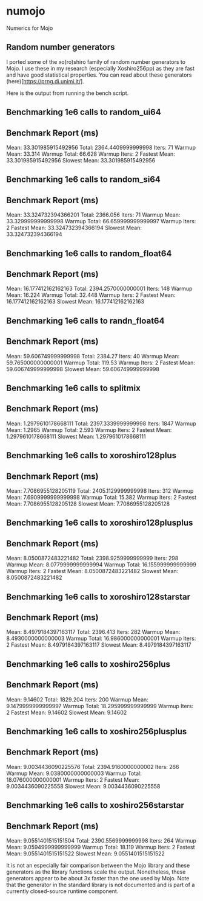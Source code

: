 # numojo
Numerics for Mojo

## Random number generators

I ported some of the xo(ro)shiro family of random number generators to Mojo. I use these in my research (especially Xoshiro256pp) as they are fast and have good statistical properties. You can read about these generators (here)[https://prng.di.unimi.it/].

Here is the output from running the bench script.

Benchmarking 1e6 calls to random_ui64
---------------------
Benchmark Report (ms)
---------------------
Mean: 33.301985915492956
Total: 2364.4409999999998
Iters: 71
Warmup Mean: 33.314
Warmup Total: 66.628
Warmup Iters: 2
Fastest Mean: 33.301985915492956
Slowest Mean: 33.301985915492956


Benchmarking 1e6 calls to random_si64
---------------------
Benchmark Report (ms)
---------------------
Mean: 33.324732394366201
Total: 2366.056
Iters: 71
Warmup Mean: 33.329999999999998
Warmup Total: 66.659999999999997
Warmup Iters: 2
Fastest Mean: 33.324732394366194
Slowest Mean: 33.324732394366194


Benchmarking 1e6 calls to random_float64
---------------------
Benchmark Report (ms)
---------------------
Mean: 16.177412162162163
Total: 2394.2570000000001
Iters: 148
Warmup Mean: 16.224
Warmup Total: 32.448
Warmup Iters: 2
Fastest Mean: 16.177412162162163
Slowest Mean: 16.177412162162163


Benchmarking 1e6 calls to randn_float64
---------------------
Benchmark Report (ms)
---------------------
Mean: 59.606749999999998
Total: 2384.27
Iters: 40
Warmup Mean: 59.765000000000001
Warmup Total: 119.53
Warmup Iters: 2
Fastest Mean: 59.606749999999998
Slowest Mean: 59.606749999999998


Benchmarking 1e6 calls to splitmix
---------------------
Benchmark Report (ms)
---------------------
Mean: 1.2979610178668111
Total: 2397.3339999999998
Iters: 1847
Warmup Mean: 1.2965
Warmup Total: 2.593
Warmup Iters: 2
Fastest Mean: 1.2979610178668111
Slowest Mean: 1.2979610178668111


Benchmarking 1e6 calls to xoroshiro128plus
---------------------
Benchmark Report (ms)
---------------------
Mean: 7.7086955128205119
Total: 2405.1129999999998
Iters: 312
Warmup Mean: 7.6909999999999998
Warmup Total: 15.382
Warmup Iters: 2
Fastest Mean: 7.7086955128205128
Slowest Mean: 7.7086955128205128


Benchmarking 1e6 calls to xoroshiro128plusplus
---------------------
Benchmark Report (ms)
---------------------
Mean: 8.0500872483221482
Total: 2398.9259999999999
Iters: 298
Warmup Mean: 8.0779999999999994
Warmup Total: 16.155999999999999
Warmup Iters: 2
Fastest Mean: 8.0500872483221482
Slowest Mean: 8.0500872483221482


Benchmarking 1e6 calls to xoroshiro128starstar
---------------------
Benchmark Report (ms)
---------------------
Mean: 8.4979184397163117
Total: 2396.413
Iters: 282
Warmup Mean: 8.4930000000000003
Warmup Total: 16.986000000000001
Warmup Iters: 2
Fastest Mean: 8.4979184397163117
Slowest Mean: 8.4979184397163117


Benchmarking 1e6 calls to xoshiro256plus
---------------------
Benchmark Report (ms)
---------------------
Mean: 9.14602
Total: 1829.204
Iters: 200
Warmup Mean: 9.1479999999999997
Warmup Total: 18.295999999999999
Warmup Iters: 2
Fastest Mean: 9.14602
Slowest Mean: 9.14602


Benchmarking 1e6 calls to xoshiro256plusplus
---------------------
Benchmark Report (ms)
---------------------
Mean: 9.0034436090225576
Total: 2394.9160000000002
Iters: 266
Warmup Mean: 9.0380000000000003
Warmup Total: 18.076000000000001
Warmup Iters: 2
Fastest Mean: 9.0034436090225558
Slowest Mean: 9.0034436090225558


Benchmarking 1e6 calls to xoshiro256starstar
---------------------
Benchmark Report (ms)
---------------------
Mean: 9.0551401515151504
Total: 2390.5569999999998
Iters: 264
Warmup Mean: 9.0594999999999999
Warmup Total: 18.119
Warmup Iters: 2
Fastest Mean: 9.0551401515151522
Slowest Mean: 9.0551401515151522

It is not an especially fair comparison between the Mojo library and these generators as the library functions scale the output. Nonetheless, these generators appear to be about 3x faster than the one used by Mojo. Note that the generator in the standard library is not documented and is part of a currently closed-source runtime component.

